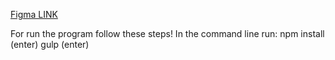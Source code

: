 [Figma LINK](https://www.figma.com/file/sOtSysKIe4itSSASCX6qpr/Tasks?node-id=0%3A1&t=IRVPrXxpcbzVlzWN-0)

For run the program follow these steps!
In the command line run:
    npm install (enter)
    gulp (enter)
